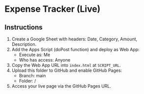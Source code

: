 
# Expense Tracker (Live)

## Instructions

1. Create a Google Sheet with headers: Date, Category, Amount, Description.
2. Add the Apps Script (doPost function) and deploy as Web App:
   - Execute as: Me
   - Who has access: Anyone
3. Copy the Web App URL into `index.html` at `SCRIPT_URL`.
4. Upload this folder to GitHub and enable GitHub Pages:
   - Branch: main
   - Folder: /
5. Access your live page via the GitHub Pages URL.
